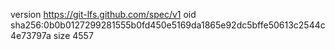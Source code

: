 version https://git-lfs.github.com/spec/v1
oid sha256:0b0b0127299281555b0fd450e5169da1865e92dc5bffe50613c2544c4e73797a
size 4557
